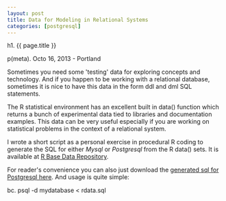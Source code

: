 ```yaml
---
layout: post
title: Data for Modeling in Relational Systems
categories: [postgresql]
---
```


h1. {{ page.title }}

p(meta). Octo 16, 2013 - Portland

Sometimes you need some 'testing' data for exploring concepts and technology.  And if you happen to be working with a relational database, sometimes it is nice to have this data in the form ddl and dml SQL statements.

The R statistical environment has an excellent built in data() function which returns a bunch of experimental data tied to libraries and documentation examples.  This data can be very useful especially if you are working on statistical problems in the context of a relational system.

I wrote a short script as a personal exercise in procedural R coding to generate the SQL for either *Mysql* or *Postgresql* from the R data() sets.  It is available at <a href="https://github.com/no0p/base_data">R Base Data Repository</a>.

For reader's convenience you can also just download the <a href="/images/rdata.sql">generated sql for Postgresql here</a>.  And usage is quite simple:

bc. psql -d mydatabase < rdata.sql

